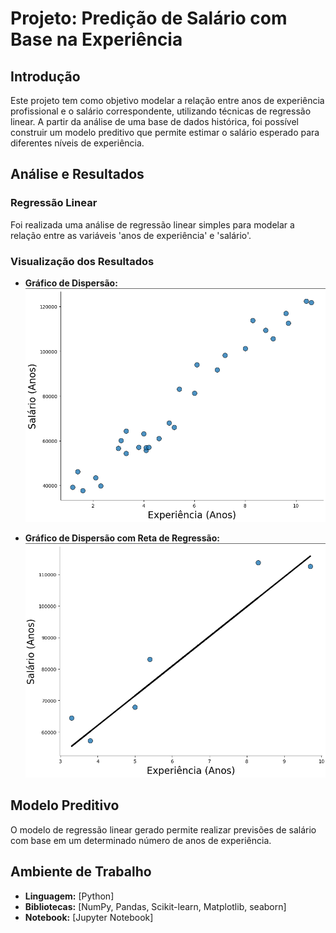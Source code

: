 # Projeto: Predição de Salário com Base na Experiência

## Introdução

Este projeto tem como objetivo modelar a relação entre anos de experiência profissional e o salário correspondente, utilizando técnicas de regressão linear. A partir da análise de uma base de dados histórica, foi possível construir um modelo preditivo que permite estimar o salário esperado para diferentes níveis de experiência.



## Análise e Resultados

### Regressão Linear
Foi realizada uma análise de regressão linear simples para modelar a relação entre as variáveis 'anos de experiência' e 'salário'.

### Visualização dos Resultados
* **Gráfico de Dispersão:**
  <img src="disperssao.png">
    
* **Gráfico de Dispersão com Reta de Regressão:**
    <img src="regressao.png">
    

## Modelo Preditivo
O modelo de regressão linear gerado permite realizar previsões de salário com base em um determinado número de anos de experiência.

## Ambiente de Trabalho
* **Linguagem:** [Python]
* **Bibliotecas:** [NumPy, Pandas, Scikit-learn, Matplotlib, seaborn]
* **Notebook:** [Jupyter Notebook]
